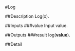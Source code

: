 #Log

##Description
Log(x).

##Inputs
###value
Input value.

##Outputs
###result
log(**value**).

##Detail

